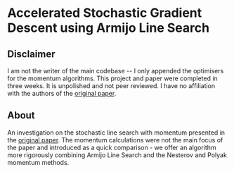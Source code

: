 # Accelerated Stochastic Gradient Descent using Armijo Line Search

## Disclaimer

I am not the writer of the main codebase -- I only appended the optimisers for the momentum algorithms.
This project and paper were completed in three weeks. It is unpolished and not peer reviewed. I have no affiliation with the authors of the [original paper][sls_paper].

## About

An investigation on the stochastic line search with momentum presented in the [original paper][sls_paper]. The momentum calculations were not the main focus of the paper and introduced as a quick comparison - we offer an algorithm more rigorously combining Armijo Line Search and the Nesterov and Polyak momentum methods.


[sls_paper]: https://arxiv.org/abs/1905.09997
